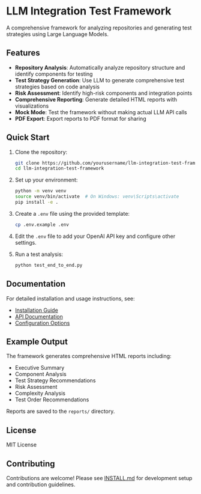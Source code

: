 # LLM Integration Test Framework

A comprehensive framework for analyzing repositories and generating test strategies using Large Language Models.

## Features

- **Repository Analysis**: Automatically analyze repository structure and identify components for testing
- **Test Strategy Generation**: Use LLM to generate comprehensive test strategies based on code analysis
- **Risk Assessment**: Identify high-risk components and integration points
- **Comprehensive Reporting**: Generate detailed HTML reports with visualizations
- **Mock Mode**: Test the framework without making actual LLM API calls
- **PDF Export**: Export reports to PDF format for sharing

## Quick Start

1. Clone the repository:
   ```bash
   git clone https://github.com/yourusername/llm-integration-test-framework.git
   cd llm-integration-test-framework
   ```

2. Set up your environment:
   ```bash
   python -m venv venv
   source venv/bin/activate  # On Windows: venv\Scripts\activate
   pip install -e .
   ```

3. Create a `.env` file using the provided template:
   ```bash
   cp .env.example .env
   ```

4. Edit the `.env` file to add your OpenAI API key and configure other settings.

5. Run a test analysis:
   ```bash
   python test_end_to_end.py
   ```

## Documentation

For detailed installation and usage instructions, see:

- [Installation Guide](INSTALL.md)
- [API Documentation](docs/api.md)
- [Configuration Options](docs/configuration.md)

## Example Output

The framework generates comprehensive HTML reports including:
- Executive Summary
- Component Analysis
- Test Strategy Recommendations
- Risk Assessment
- Complexity Analysis
- Test Order Recommendations

Reports are saved to the `reports/` directory.

## License

MIT License

## Contributing

Contributions are welcome! Please see [INSTALL.md](INSTALL.md) for development setup and contribution guidelines.
